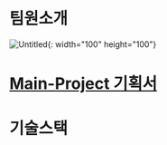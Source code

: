 # 팀원소개
![Untitled](https://user-images.githubusercontent.com/104137221/189055249-6789eb38-97db-43c7-9f8f-d7d45a8a0e9f.png){: width="100" height="100"}

# [Main-Project 기획서](https://www.notion.so/codestates/Main-Project-7868dfc9b9454baba3bdf0cb9de9e179#10797ceb99bd452dacd4053a37c6b450)

# 기술스택
